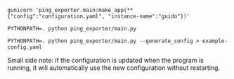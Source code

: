 
```
gunicorn 'ping_exporter.main:make_app(**{"config":"configuration.yaml", "instance-name":"guido"})'
```

```
PYTHONPATH=. python ping_exporter/main.py
```

```
PYTHONPATH=. python ping_exporter/main.py --generate_config > example-config.yaml
```

Small side note: if the configuration is updated when the program is running, it will automatically use the new configuration without restarting.
